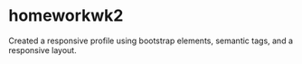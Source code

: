 # homeworkwk2
Created a responsive profile using bootstrap elements, semantic tags, and a responsive layout.